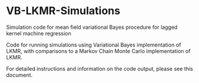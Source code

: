 # VB-LKMR-Simulations
Simulation code for mean field variational Bayes procedure for lagged kernel machine regression

Code for running simulations using Variational Bayes implementation of LKMR, with comparisons to a Markov Chain Monte Carlo implementation of LKMR.

For detailed instructions and information on the code output, please see this document.
